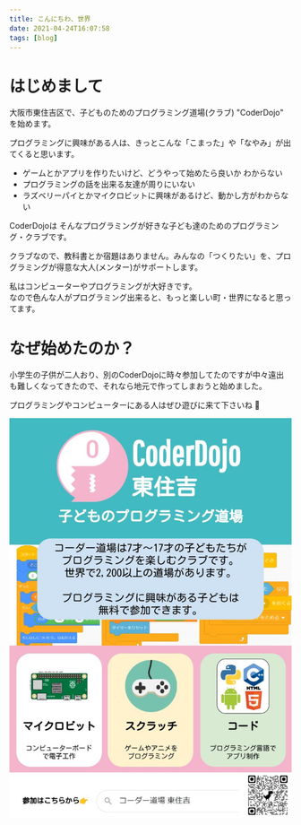 ```yaml
---
title: こんにちわ、世界
date: 2021-04-24T16:07:58
tags: [blog]
---
```


# はじめまして

大阪市東住吉区で、子どものためのプログラミング道場(クラブ) "CoderDojo" を始めます。

プログラミングに興味がある人は、きっとこんな「こまった」や「なやみ」が出てくると思います。

- ゲームとかアプリを作りたいけど、どうやって始めたら良いか わからない
- プログラミングの話を出来る友達が周りにいない
- ラズベリーパイとかマイクロビットに興味があるけど、動かし方がわからない

CoderDojoは そんなプログラミングが好きな子ども達のためのプログラミング・クラブです。

クラブなので、教科書とか宿題はありません。みんなの「つくりたい」を、プログラミングが得意な大人(メンター)がサポートします。

私はコンピューターやプログラミングが大好きです。  
なので色んな人がプログラミング出来ると、もっと楽しい町・世界になると思ってます。  

# なぜ始めたのか？

小学生の子供が二人おり、別のCoderDojoに時々参加してたのですが中々遠出も難しくなってきたので、それなら地元で作ってしまおうと始めました。

プログラミングやコンピューターにある人はぜひ遊びに来て下さいね :tada:

[![Hello, world!](/assets/images/flyer.jpg)](/assets/images/flyer.jpg)

